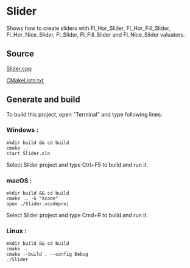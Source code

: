 # Slider

Shows how to create sliders with Fl_Hor_Slider, Fl_Hor_Fill_Slider, Fl_Hor_Nice_Slider, Fl_Slider, Fl_Fill_Slider and Fl_Nice_Slider valuators.

## Source

[Slider.cpp](Slider.cpp)

[CMakeLists.txt](CMakeLists.txt)

## Generate and build

To build this project, open "Terminal" and type following lines:

### Windows :

``` shell
mkdir build && cd build
cmake .. 
start Slider.sln
```

Select Slider project and type Ctrl+F5 to build and run it.

### macOS :

``` shell
mkdir build && cd build
cmake .. -G "Xcode"
open ./Slider.xcodeproj
```

Select Slider project and type Cmd+R to build and run it.

### Linux :

``` shell
mkdir build && cd build
cmake .. 
cmake --build . --config Debug
./Slider
```

